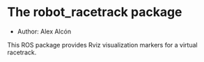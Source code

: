 # The robot_racetrack package

- Author: Alex Alcón

This ROS package provides Rviz visualization markers for a virtual racetrack.
